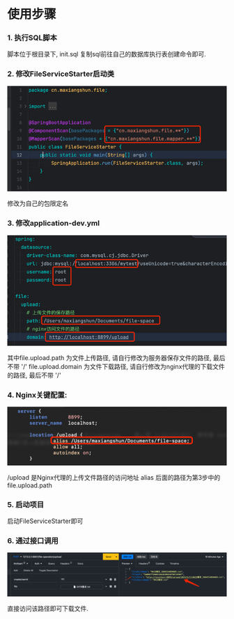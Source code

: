 # 使用步骤

### 1. 执行SQL脚本
脚本位于根目录下, init.sql
复制sql前往自己的数据库执行表创建命令即可.

### 2. 修改FileServiceStarter启动类
![img.png](readme-img/img.png)

修改为自己的包限定名

### 3. 修改application-dev.yml
![img.png](readme-img/img-1.png)

其中file.upload.path 为文件上传路径, 请自行修改为服务器保存文件的路径, 最后不带 '/'
file.upload.domain 为文件下载路径, 请自行修改为nginx代理的下载文件的路径, 最后不带 '/'

### 4. Nginx关键配置:

![img.png](readme-img/img-2.png)

/upload 是Nginx代理的上传文件路径的访问地址
alias 后面的路径为第3步中的file.upload.path

### 5. 启动项目
启动FileServiceStarter即可

### 6. 通过接口调用
![img.png](readme-img/img-3.png)

直接访问该路径即可下载文件.
